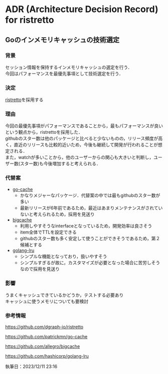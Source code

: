 # ADR (Architecture Decision Record) for ristretto

## Goのインメモリキャッシュの技術選定

### 背景
セッション情報を保持するインメモリキャッシュの選定を行う．  
今回はパフォーマンスを最優先事項として技術選定を行う．

### 決定
[ristretto](https://github.com/dgraph-io/ristretto)を採用する

### 理由
今回の最優先事項がパフォーマンスであることから，最もパフォーマンスが良いという観点から，ristrettoを採用した．   
githubのスター数は他のパッケージと比べると少ないものの，リリース頻度が高く，直近のリリースも比較的近いため，今後も継続して開発が行われることが想定される．  
また，watchが多いことから，他のユーザーからの関心も大きいと判断し，ユーザー数(スター数)も今後増加すると考えられる．  

### 代替案
- [go-cache](https://github.com/patrickmn/go-cache)
  - かなりメジャーなパッケージ．代替案の中では最もgithubのスター数が多い
  - 最新リリースが6年前であるため，最近はあまりメンテナンスがされていないと考えられるため，採用を見送り
- [bigcache](https://github.com/allegro/bigcache)
  - 利用しやすそうなinterfaceとなっているため，開発効率は良さそう
  - item全体でTTLを設定できる
  - githubのスター数も多く安定して使うことができそうであるため，第２候補とする
- [golang-lru](https://github.com/hashicorp/golang-lru)
  - シンプルな機能となっており，扱いやすそう
  - シンプルすぎるが故に，カスタマイズが必要となった場合に苦労しそうなので採用を見送り

### 影響
うまくキャッシュできているかどうか，テストする必要あり   
キャッシュに使うメモリについても要検討

### 参考情報

https://github.com/dgraph-io/ristretto

https://github.com/patrickmn/go-cache

https://github.com/allegro/bigcache

https://github.com/hashicorp/golang-lru

執筆日：2023/12/11 23:16
